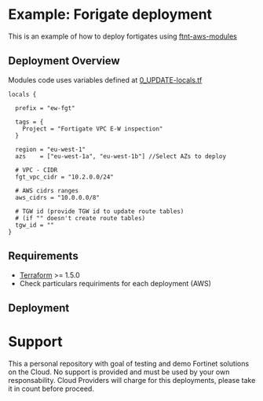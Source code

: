 # Example: Forigate deployment

This is an example of how to deploy fortigates using [ftnt-aws-modules](https://registry.terraform.io/modules/jmvigueras/ftnt-aws-modules/aws/latest)

## Deployment Overview

Modules code uses variables defined at [0_UPDATE-locals.tf](./0_UPDATE-locals.tf)

```hcl
locals {
  
  prefix = "ew-fgt"

  tags = {
    Project = "Fortigate VPC E-W inspection"
  }

  region = "eu-west-1"
  azs    = ["eu-west-1a", "eu-west-1b"] //Select AZs to deploy

  # VPC - CIDR
  fgt_vpc_cidr = "10.2.0.0/24"

  # AWS cidrs ranges
  aws_cidrs = "10.0.0.0/8"

  # TGW id (provide TGW id to update route tables)
  # (if "" doesn't create route tables)
  tgw_id = ""
}
```

## Requirements
* [Terraform](https://learn.hashicorp.com/terraform/getting-started/install.html) >= 1.5.0
* Check particulars requiriments for each deployment (AWS) 

## Deployment

# Support
This a personal repository with goal of testing and demo Fortinet solutions on the Cloud. No support is provided and must be used by your own responsability. Cloud Providers will charge for this deployments, please take it in count before proceed.


